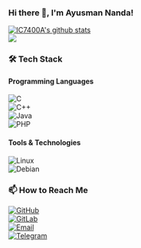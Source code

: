 ### Hi there 👋, I'm Ayusman Nanda!
[![IC7400A's github stats](https://github-readme-stats.vercel.app/api?username=ic7400a)](https://github.com/ic7400a) <br>
![](https://komarev.com/ghpvc/?username=ic7400a&color=blueviolet)

### 🛠️ Tech Stack  
#### Programming Languages  
![C](https://img.shields.io/badge/-C-00599C?style=flat&logo=c&logoColor=white)  
![C++](https://img.shields.io/badge/-C++-00599C?style=flat&logo=c%2B%2B&logoColor=white)  
![Java](https://img.shields.io/badge/-Java-007396?style=flat&logo=java&logoColor=white)  
![PHP](https://img.shields.io/badge/-PHP-777BB4?style=flat&logo=php&logoColor=white) 

#### Tools & Technologies  
![Linux](https://img.shields.io/badge/-Linux-FCC624?style=flat&logo=linux&logoColor=black)  
![Debian](https://img.shields.io/badge/-Debian-A81D33?style=flat&logo=debian&logoColor=white)  

### 📫 How to Reach Me  
[![GitHub](https://img.shields.io/badge/GitHub-ic7400a-181717?style=flat&logo=github)](https://github.com/ic7400a)<br> 
[![GitLab](https://img.shields.io/badge/GitLab-View%20Profile-FC6D26?style=flat&logo=gitlab&logoColor=white)](https://gitlab.com/ic7400a) <br> 
[![Email](https://img.shields.io/badge/Email-Contact%20Me-red?style=flat&logo=gmail)](mailto:atrigveda@gmail.com)<br>
[![Telegram](https://img.shields.io/badge/Telegram-Chat%20with%20me-26A5E4?style=flat&logo=telegram)](https://t.me/ic7400a)
